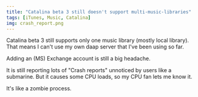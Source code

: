 ```yaml
---
title: "Catalina beta 3 still doesn't support multi-music-libraries"
tags: [iTunes, Music, Catalina]
img: crash_report.png
---
```


Catalina beta 3 still supports only one music library (mostly local library). That means I can't use my own daap server that I've been using so far.

Adding an (MS) Exchange account is still a big headache.

It is still reporting lots of "Crash reports" unnoticed by users like a submarine. But it causes some CPU loads, so my CPU fan lets me know it. 

It's like a zombie process.